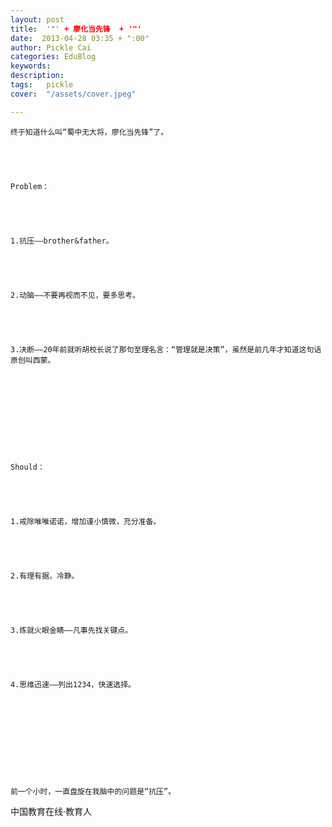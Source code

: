 ```yaml
---
layout: post  
title:  '"' + 廖化当先锋  + '"'
date:  2013-04-28 03:35 + ":00" 
author: Pickle Cai  
categories: EduBlog  
keywords: 
description:   
tags:	pickle   
cover:  "/assets/cover.jpeg"  

---  
```

    


	终于知道什么叫“蜀中无大将，廖化当先锋”了。





	Problem：





	1.抗压——brother&father。





	2.动脑——不要再视而不见，要多思考。





	3.决断——20年前就听胡校长说了那句至理名言：“管理就是决策”，虽然是前几年才知道这句话原创叫西蒙。





	 





	Should：





	1.戒除唯唯诺诺，增加谨小慎微，充分准备。





	2.有理有据，冷静。





	3.炼就火眼金睛——凡事先找关键点。





	4.思维迅速——列出1234，快速选择。





	 





	前一个小时，一直盘旋在我脑中的问题是“抗压”。





		    
 中国教育在线·教育人

